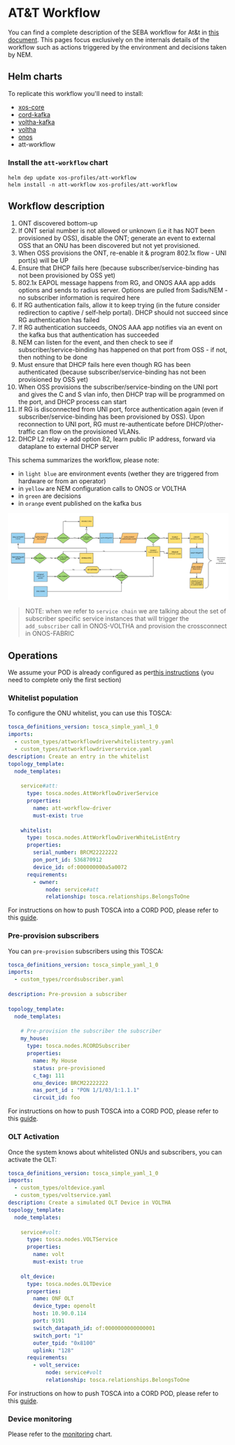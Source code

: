 # AT&T Workflow

You can find a complete description of the SEBA workflow for At&t in [this document](https://docs.google.com/document/d/1nou2c8AsRzhaDJmA_eYvFgd0Y33KiCsioveU77AOVCI/edit#heading=h.x73smxj2xaib). This pages focus exclusively on the internals details of the workflow such as actions triggered by the environment and decisions taken by NEM.

## Helm charts

To replicate this workflow you'll need to install:

- [xos-core](../../../charts/xos-core.md)
- [cord-kafka](../../../charts/kafka.md)
- [voltha-kafka](../../../charts/voltha.md)
- [voltha](../../../charts/voltha.md)
- [onos](../../../charts/onos.md#generic-onos)
- att-workflow

### Install the `att-workflow` chart

```shell
helm dep update xos-profiles/att-workflow
helm install -n att-workflow xos-profiles/att-workflow
```

## Workflow description

1. ONT discovered bottom-up
2. If ONT serial number is not allowed or unknown (i.e it has NOT been provisioned by OSS), disable the ONT; generate an event to external OSS that an ONU has been discovered but not yet provisioned.
3. When OSS provisions the ONT, re-enable it & program 802.1x flow - UNI port(s) will be UP
4. Ensure that DHCP fails here (because subscriber/service-binding has not been provisioned by OSS yet)
5. 802.1x EAPOL message happens from RG, and ONOS AAA app adds options and sends to radius server. Options are pulled from Sadis/NEM  - no subscriber information is required here
6. If RG authentication fails, allow it to keep trying (in the future consider redirection to captive / self-help portal). DHCP should not succeed since RG authentication has failed
7. If RG authentication succeeds, ONOS AAA app notifies via an event on the kafka bus that authentication has succeeded
8. NEM can listen for the event, and then check to see if subscriber/service-binding has happened on that port from OSS - if not, then nothing to be done
9. Must ensure that DHCP fails here even though RG has been authenticated (because subscriber/service-binding has not been provisioned by OSS yet)
10. When OSS provisions the subscriber/service-binding on the UNI port and gives the C and S vlan info, then DHCP trap will be programmed on the port, and DHCP process can start
11. If RG is disconnected from UNI port, force authentication again (even if subscriber/service-binding has been provisioned by OSS). Upon reconnection  to UNI port, RG must re-authenticate before DHCP/other-traffic can flow on the provisioned VLANs.
12. DHCP L2 relay -> add option 82, learn public IP address, forward via dataplane to external DHCP server


This schema summarizes the workflow, please note:

- in `light blue` are environment events (wether they are triggered from hardware or from an operator)
- in `yellow` are NEM configuration calls to ONOS or VOLTHA
- in `green` are decisions
- in `orange` event published on the kafka bus

![att-workflow](../../../images/att_workflow.png)

> NOTE: when we refer to `service chain` we are talking about the set of
subscriber specific service instances that will trigger the `add_subscriber`
call in ONOS-VOLTHA and provision the crossconnect in ONOS-FABRIC

## Operations

We assume your POD is already configured as per[this instructions](../configuration.md)
(you need to complete only the first section)

### Whitelist population

To configure the ONU whitelist, you can use this TOSCA:

```yaml
tosca_definitions_version: tosca_simple_yaml_1_0
imports:
  - custom_types/attworkflowdriverwhitelistentry.yaml
  - custom_types/attworkflowdriverservice.yaml
description: Create an entry in the whitelist
topology_template:
  node_templates:

    service#att:
      type: tosca.nodes.AttWorkflowDriverService
      properties:
        name: att-workflow-driver
        must-exist: true

    whitelist:
      type: tosca.nodes.AttWorkflowDriverWhiteListEntry
      properties:
        serial_number: BRCM22222222
        pon_port_id: 536870912
        device_id: of:000000000a5a0072
      requirements:
        - owner:
            node: service#att
            relationship: tosca.relationships.BelongsToOne
```

For instructions on how to push TOSCA into a CORD POD, please
refer to this [guide](../../../xos-tosca/README.md).

### Pre-provision subscribers

You can `pre-provision` subscribers using this TOSCA:

```yaml
tosca_definitions_version: tosca_simple_yaml_1_0
imports:
  - custom_types/rcordsubscriber.yaml

description: Pre-provsion a subscriber

topology_template:
  node_templates:

    # Pre-provision the subscriber the subscriber
    my_house:
      type: tosca.nodes.RCORDSubscriber
      properties:
        name: My House
        status: pre-provisioned
        c_tag: 111
        onu_device: BRCM22222222
        nas_port_id : "PON 1/1/03/1:1.1.1"
        circuit_id: foo
```

For instructions on how to push TOSCA into a CORD POD, please
refer to this [guide](../../../xos-tosca/README.md).

### OLT Activation

Once the system knows about whitelisted ONUs and subscribers,
you can activate the OLT:

```yaml
tosca_definitions_version: tosca_simple_yaml_1_0
imports:
  - custom_types/oltdevice.yaml
  - custom_types/voltservice.yaml
description: Create a simulated OLT Device in VOLTHA
topology_template:
  node_templates:

    service#volt:
      type: tosca.nodes.VOLTService
      properties:
        name: volt
        must-exist: true

    olt_device:
      type: tosca.nodes.OLTDevice
      properties:
        name: ONF OLT
        device_type: openolt
        host: 10.90.0.114
        port: 9191
        switch_datapath_id: of:0000000000000001
        switch_port: "1"
        outer_tpid: "0x8100"
        uplink: "128"
      requirements:
        - volt_service:
            node: service#volt
            relationship: tosca.relationships.BelongsToOne
```

For instructions on how to push TOSCA into a CORD POD, please
refer to this [guide](../../../xos-tosca/README.md).

### Device monitoring

Please refer to the [monitoring](../../../charts/monitoring.md) chart.